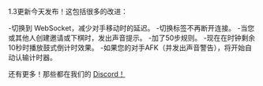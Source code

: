 1.3更新今天发布！这包括很多的改进：

-切换到 WebSocket，减少对手移动时的延迟。
-切换标签不再断开连接。
-当您或其他人创建邀请或下棋时，发出声音提示。
-加了50步规则。
-现在在时钟剩余10秒时播放鼓式倒计时效果。
-如果您的对手AFK（并发出声音警告），将开始自动认输计时器。

还有更多！那些都在我们的 [Discord！](https://discord.com/channels/1114425729569017918/1114427288776364132/1240014519061712997)

